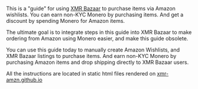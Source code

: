 This is a "guide" for using [XMR Bazaar](https://xmrbazaar.com) to purchase items via Amazon wishlists. You can earn non-KYC Monero by purchasing items. And get a discount by spending Monero for Amazon items.

The ultimate goal is to integrate steps in this guide into XMR Bazaar to make ordering from Amazon using Monero easier, and make this guide obsolete.

You can use this guide today to manually create Amazon Wishlists, and XMR Bazaar listings to purchase items. And earn non-KYC Monero by purchasing Amazon items and drop shipping directly to XMR Bazaar users.

All the instructions are located in static html files rendered on [xmr-amzn.github.io](https://xmr-amzn.github.io/)
